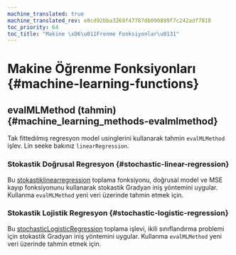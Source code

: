```yaml
---
machine_translated: true
machine_translated_rev: e8cd92bba3269f47787db090899f7c242adf7818
toc_priority: 64
toc_title: "Makine \xD6\u011Frenme Fonksiyonlar\u0131"
---
```


# Makine Öğrenme Fonksiyonları {#machine-learning-functions}

## evalMLMethod (tahmin) {#machine_learning_methods-evalmlmethod}

Tak fittedılmış regresyon model usinglerini kullanarak tahmin `evalMLMethod` işlev. Lin seeke bakınız `linearRegression`.

### Stokastik Doğrusal Regresyon {#stochastic-linear-regression}

Bu [stokastiklinearregression](../../sql_reference/aggregate_functions/reference.md#agg_functions-stochasticlinearregression) toplama fonksiyonu, doğrusal model ve MSE kayıp fonksiyonunu kullanarak stokastik Gradyan iniş yöntemini uygular. Kullanma `evalMLMethod` yeni veri üzerinde tahmin etmek için.

### Stokastik Lojistik Regresyon {#stochastic-logistic-regression}

Bu [stochasticLogisticRegression](../../sql_reference/aggregate_functions/reference.md#agg_functions-stochasticlogisticregression) toplama işlevi, ikili sınıflandırma problemi için stokastik Gradyan iniş yöntemini uygular. Kullanma `evalMLMethod` yeni veri üzerinde tahmin etmek için.
